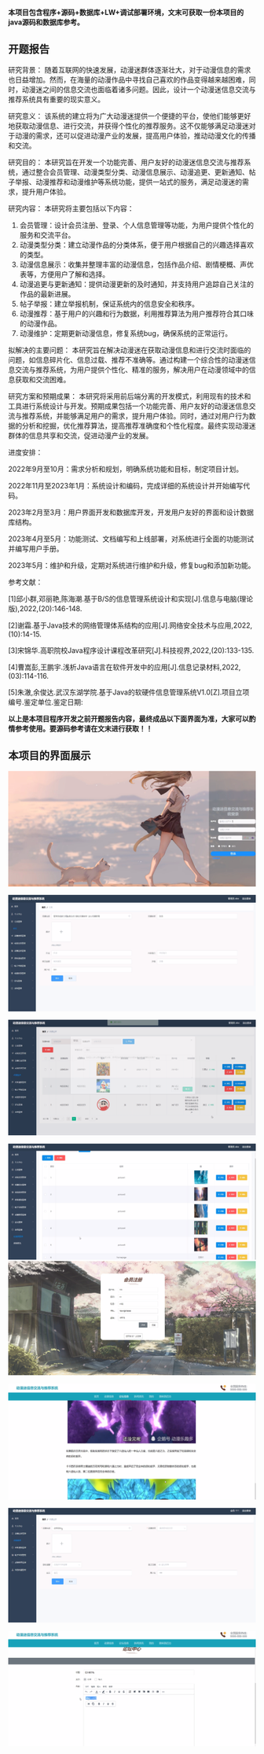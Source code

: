 ****本项目包含程序+源码+数据库+LW+调试部署环境，文末可获取一份本项目的java源码和数据库参考。****

## ******开题报告******

研究背景：
随着互联网的快速发展，动漫迷群体逐渐壮大，对于动漫信息的需求也日益增加。然而，在海量的动漫作品中寻找自己喜欢的作品变得越来越困难，同时，动漫迷之间的信息交流也面临着诸多问题。因此，设计一个动漫迷信息交流与推荐系统具有重要的现实意义。

研究意义：
该系统的建立将为广大动漫迷提供一个便捷的平台，使他们能够更好地获取动漫信息、进行交流，并获得个性化的推荐服务。这不仅能够满足动漫迷对于动漫的需求，还可以促进动漫产业的发展，提高用户体验，推动动漫文化的传播和交流。

研究目的：
本研究旨在开发一个功能完善、用户友好的动漫迷信息交流与推荐系统，通过整合会员管理、动漫类型分类、动漫信息展示、动漫追更、更新通知、帖子举报、动漫推荐和动漫维护等系统功能，提供一站式的服务，满足动漫迷的需求，提升用户体验。

研究内容： 本研究将主要包括以下内容：

  1. 会员管理：设计会员注册、登录、个人信息管理等功能，为用户提供个性化的服务和交流平台。
  2. 动漫类型分类：建立动漫作品的分类体系，便于用户根据自己的兴趣选择喜欢的类型。
  3. 动漫信息展示：收集并整理丰富的动漫信息，包括作品介绍、剧情梗概、声优表等，方便用户了解和选择。
  4. 动漫追更与更新通知：提供动漫更新的及时通知，并支持用户追踪自己关注的作品的最新进展。
  5. 帖子举报：建立举报机制，保证系统内的信息安全和秩序。
  6. 动漫推荐：基于用户的兴趣和行为数据，利用推荐算法为用户推荐符合其口味的动漫作品。
  7. 动漫维护：定期更新动漫信息，修复系统bug，确保系统的正常运行。

拟解决的主要问题：
本研究旨在解决动漫迷在获取动漫信息和进行交流时面临的问题，如信息碎片化、信息过载、推荐不准确等。通过构建一个综合性的动漫迷信息交流与推荐系统，为用户提供个性化、精准的服务，解决用户在动漫领域中的信息获取和交流困难。

研究方案和预期成果：
本研究将采用前后端分离的开发模式，利用现有的技术和工具进行系统设计与开发。预期成果包括一个功能完善、用户友好的动漫迷信息交流与推荐系统，并能够满足用户的需求，提升用户体验。同时，通过对用户行为数据的分析和挖掘，优化推荐算法，提高推荐准确度和个性化程度。最终实现动漫迷群体的信息共享和交流，促进动漫产业的发展。

进度安排：

2022年9月至10月：需求分析和规划，明确系统功能和目标，制定项目计划。

2022年11月至2023年1月：系统设计和编码，完成详细的系统设计并开始编写代码。

2023年2月至3月：用户界面开发和数据库开发，开发用户友好的界面和设计数据库结构。

2023年4月至5月：功能测试、文档编写和上线部署，对系统进行全面的功能测试并编写用户手册。

2023年5月：维护和升级，定期对系统进行维护和升级，修复bug和添加新功能。

参考文献：

[1]邱小群,邓丽艳,陈海潮.基于B/S的信息管理系统设计和实现[J].信息与电脑(理论版),2022,(20):146-148.

[2]谢霜.基于Java技术的网络管理体系结构的应用[J].网络安全技术与应用,2022,(10):14-15.

[3]宋锦华.高职院校Java程序设计课程改革研究[J].科技视界,2022,(20):133-135.

[4]曹嵩彭,王鹏宇.浅析Java语言在软件开发中的应用[J].信息记录材料,2022,(03):114-116.

[5]朱澈,余俊达.武汉东湖学院.基于Java的软硬件信息管理系统V1.0[Z].项目立项编号.鉴定单位.鉴定日期:

****以上是本项目程序开发之前开题报告内容，最终成品以下面界面为准，大家可以酌情参考使用。要源码参考请在文末进行获取！！****

## ******本项目的界面展示******

![](./res/3f2303c5a0b045a9ac6705251618d93f.png)

![](./res/ed75dee1d8174603a05dd270dfae3427.png)

![](./res/9888ae8b779041f3a40f053eb45624c0.png)

![](./res/3e18995599f2410f8029defb589f06dc.png)![](./res/31e835b82c24414c9ccafdc657710ea2.png)

![](./res/e94c880046894117b7fd6ae7651abac7.png)

![](./res/0b51de6f89f3460e9826c7bce0ce5feb.png)

![](./res/009264108f614be1b98a9800d7cf59ee.png)

